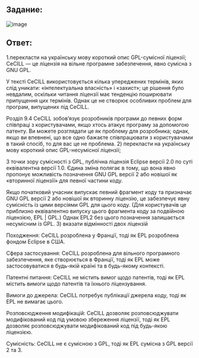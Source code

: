 ## Задание:

![image](https://github.com/Phantom63174/lab3/assets/127392217/921a488b-8770-4373-baaf-42d9e8d6430f)


## Ответ:

1.перекласти на українську мову короткий опис GPL-сумісної ліцензії;
CeCILL — це ліцензія на вільне програмне забезпечення, явно сумісна з GNU GPL.

У тексті CeCILL використовується кілька упереджених термінів, яких слід уникати: «інтелектуальна власність» і «захист»; це рішення було невдалим, оскільки читання ліцензії має тенденцію поширювати припущення цих термінів. Однак це не створює особливих проблем для програм, випущених під CeCILL.

Розділ 9.4 CeCILL зобов’язує розробників програми до певних форм співпраці з користувачами, якщо хтось атакує програму за допомогою патенту. Ви можете розглядати це як проблему для розробника; однак, якщо ви впевнені, що все одно бажаєте співпрацювати з користувачами в такий спосіб, то для вас це не проблема.
2) перекласти на українську мову короткий опис GPL-несумісної ліцензії;

З точки зору сумісності з GPL, публічна ліцензія Eclipse версії 2.0 по суті еквівалентна версії 1.0. Єдина зміна полягає в тому, що вона явно пропонує можливість позначення GNU GPL версії 2 або новішої як «вторинної ліцензії» для певної частини коду.

Якщо початковий учасник випускає певний фрагмент коду та призначає GNU GPL версії 2 або новішої як вторинну ліцензію, це забезпечує явну сумісність із цими версіями GPL для цього коду. (Для користувачів це приблизно еквівалентно випуску цього фрагмента коду за подвійною ліцензією, EPL | GPL.) Однак EPL2 без цього позначення залишається несумісним із GPL.
3) вказати відмінності двох ліцензій

Походження: CeCILL розроблена у Франції, тоді як EPL розроблена фондом Eclipse в США.

Сфера застосування: CeCILL розроблена для вільного програмного забезпечення, яке створюється в Франції, тоді як EPL може застосовуватися в будь-якій країні та в будь-якому контексті.

Патентні питання: CeCILL не містить вимог щодо патентів, тоді як EPL містить вимоги щодо патентів та їхнього ліцензування.

Вимоги до джерела: CeCILL потребує публікації джерела коду, тоді як EPL не вимагає цього.

Розповсюдження модифікацій: CeCILL дозволяє розповсюджувати модифікований код під умовою збереження ліцензії, тоді як EPL дозволяє розповсюджувати модифікований код під будь-якою ліцензією.

Сумісність: CeCILL не є сумісною з GPL, тоді як EPL сумісна з GPL версії 2 та 3.
